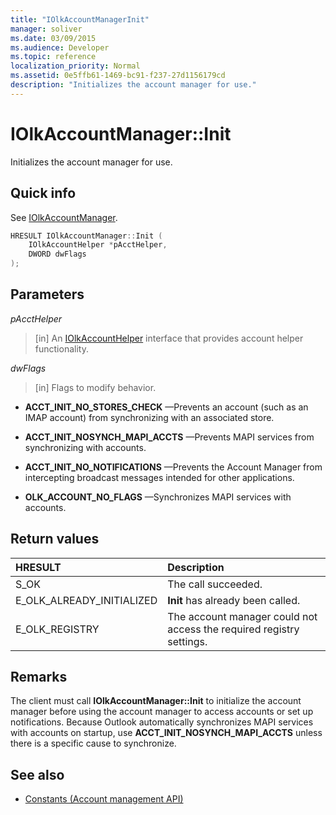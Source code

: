 ```yaml
---
title: "IOlkAccountManagerInit"
manager: soliver
ms.date: 03/09/2015
ms.audience: Developer
ms.topic: reference
localization_priority: Normal
ms.assetid: 0e5ffb61-1469-bc91-f237-27d1156179cd
description: "Initializes the account manager for use."
---
```


# IOlkAccountManager::Init

Initializes the account manager for use.
  
## Quick info

See [IOlkAccountManager](iolkaccountmanager.md).
  
```cpp
HRESULT IOlkAccountManager::Init (  
    IOlkAccountHelper *pAcctHelper, 
    DWORD dwFlags 
);

```

## Parameters

_pAcctHelper_
  
> [in] An [IOlkAccountHelper](iolkaccounthelper.md) interface that provides account helper functionality. 
    
_dwFlags_
  
> [in] Flags to modify behavior.
    
   - **ACCT_INIT_NO_STORES_CHECK** —Prevents an account (such as an IMAP account) from synchronizing with an associated store. 
    
   - **ACCT_INIT_NOSYNCH_MAPI_ACCTS** —Prevents MAPI services from synchronizing with accounts. 
   
   - **ACCT_INIT_NO_NOTIFICATIONS** —Prevents the Account Manager from intercepting broadcast messages intended for other applications. 
   
   - **OLK_ACCOUNT_NO_FLAGS** —Synchronizes MAPI services with accounts. 
    
## Return values

|**HRESULT**|**Description**|
|:-----|:-----|
|S_OK  <br/> |The call succeeded.  <br/> |
|E_OLK_ALREADY_INITIALIZED  <br/> |**Init** has already been called.  <br/> |
|E_OLK_REGISTRY  <br/> |The account manager could not access the required registry settings.  <br/> |
   
## Remarks

The client must call **IOlkAccountManager::Init** to initialize the account manager before using the account manager to access accounts or set up notifications. Because Outlook automatically synchronizes MAPI services with accounts on startup, use **ACCT_INIT_NOSYNCH_MAPI_ACCTS** unless there is a specific cause to synchronize. 
  
## See also

- [Constants (Account management API)](constants-account-management-api.md)

